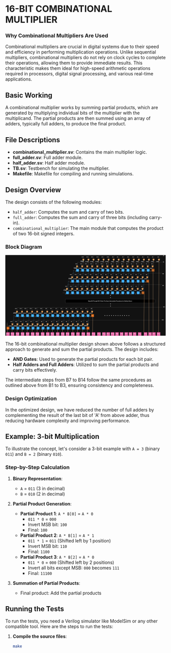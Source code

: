 # 16-BIT COMBINATIONAL MULTIPLIER 

### Why Combinational Multipliers Are Used

Combinational multipliers are crucial in digital systems due to their speed and efficiency in performing multiplication operations. Unlike sequential multipliers, combinational multipliers do not rely on clock cycles to complete their operations, allowing them to provide immediate results. This characteristic makes them ideal for high-speed arithmetic operations required in processors, digital signal processing, and various real-time applications.

## Basic Working

A combinational multiplier works by summing partial products, which are generated by multiplying individual bits of the multiplier with the multiplicand. The partial products are then summed using an array of adders, typically full adders, to produce the final product.

## File Descriptions

- **combinational_multiplier.sv**: Contains the main multiplier logic.
- **full_adder.sv**: Full adder module.
- **half_adder.sv**: Half adder module.
- **TB.sv**: Testbench for simulating the multiplier.
- **Makefile**: Makefile for compiling and running simulations.

## Design Overview

The design consists of the following modules:
- `half_adder`: Computes the sum and carry of two bits.
- `full_adder`: Computes the sum and carry of three bits (including carry-in).
- `combinational_multiplier`: The main module that computes the product of two 16-bit signed integers.

### Block Diagram
![16-bit Combinational Multiplier Design](./16bit_combinational_multiplier.drawio.png)


The 16-bit combinational multiplier design shown above follows a structured approach to generate and sum the partial products. The design includes:

- **AND Gates**: Used to generate the partial products for each bit pair.
- **Half Adders and Full Adders**: Utilized to sum the partial products and carry bits effectively.

The intermediate steps from B7 to B14 follow the same procedures as outlined above from B1 to B3, ensuring consistency and completeness.

### Design Optimization

In the optimized design, we have reduced the number of full adders by complementing the result of the last bit of 'A' from above adder, thus reducing hardware complexity and improving performance. 

## Example: 3-bit Multiplication

To illustrate the concept, let's consider a 3-bit example with `A = 3` (binary `011`) and `B = 2` (binary `010`).

### Step-by-Step Calculation

1. **Binary Representation**:
   - `A` = `011` (3 in decimal)
   - `B` = `010` (2 in decimal)

2. **Partial Product Generation**:
   - **Partial Product 1**: `A * B[0]` = `A * 0`
     - `011 * 0` = `000` 
     - Invert MSB bit: `100`
     - Final: `100`
   - **Partial Product 2**: `A * B[1]` = `A * 1`
     - `011 * 1` = `011` (Shifted left by 1 position)
     - Invert MSB bit: `110`
     - Final: `1100`
   - **Partial Product 3**: `A * B[2]` = `A * 0`
     - `011 * 0` = `000` (Shifted left by 2 positions)
     - Invert all bits except MSB: `000` becomes `111`
     - Final: `11100`

3. **Summation of Partial Products**:
   - Final product: Add the partial products

## Running the Tests

To run the tests, you need a Verilog simulator like ModelSim or any other compatible tool. Here are the steps to run the tests:

1. **Compile the source files**:
   ```bash
   make 

